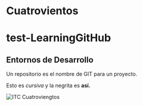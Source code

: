 Cuatrovientos
===============
# test-LearningGitHub
## Entornos de Desarrollo
Un repositorio es el nombre de GIT para un proyecto.


Esto es _cursiva_ y la negrita es **así.**

![ITC Cuatroviengtos](href="D:\descarga.jpg")
